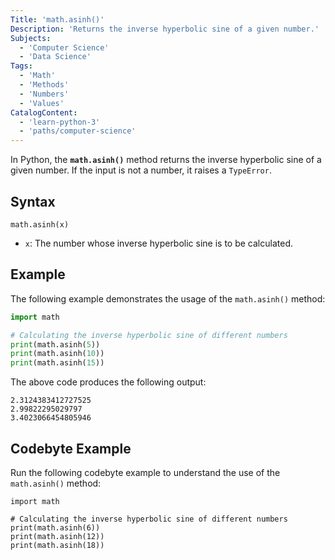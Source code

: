 ```yaml
---
Title: 'math.asinh()'
Description: 'Returns the inverse hyperbolic sine of a given number.'
Subjects:
  - 'Computer Science'
  - 'Data Science'
Tags:
  - 'Math'
  - 'Methods'
  - 'Numbers'
  - 'Values'
CatalogContent:
  - 'learn-python-3'
  - 'paths/computer-science'
---
```


In Python, the **`math.asinh()`** method returns the inverse hyperbolic sine of a given number. If the input is not a number, it raises a `TypeError`.

## Syntax

```pseudo
math.asinh(x)
```

- `x`: The number whose inverse hyperbolic sine is to be calculated.

## Example

The following example demonstrates the usage of the `math.asinh()` method:

```py
import math

# Calculating the inverse hyperbolic sine of different numbers
print(math.asinh(5))
print(math.asinh(10))
print(math.asinh(15))
```

The above code produces the following output:

```shell
2.3124383412727525
2.99822295029797
3.4023066454805946
```

## Codebyte Example

Run the following codebyte example to understand the use of the `math.asinh()` method:

```codebyte/python
import math

# Calculating the inverse hyperbolic sine of different numbers
print(math.asinh(6))
print(math.asinh(12))
print(math.asinh(18))
```
